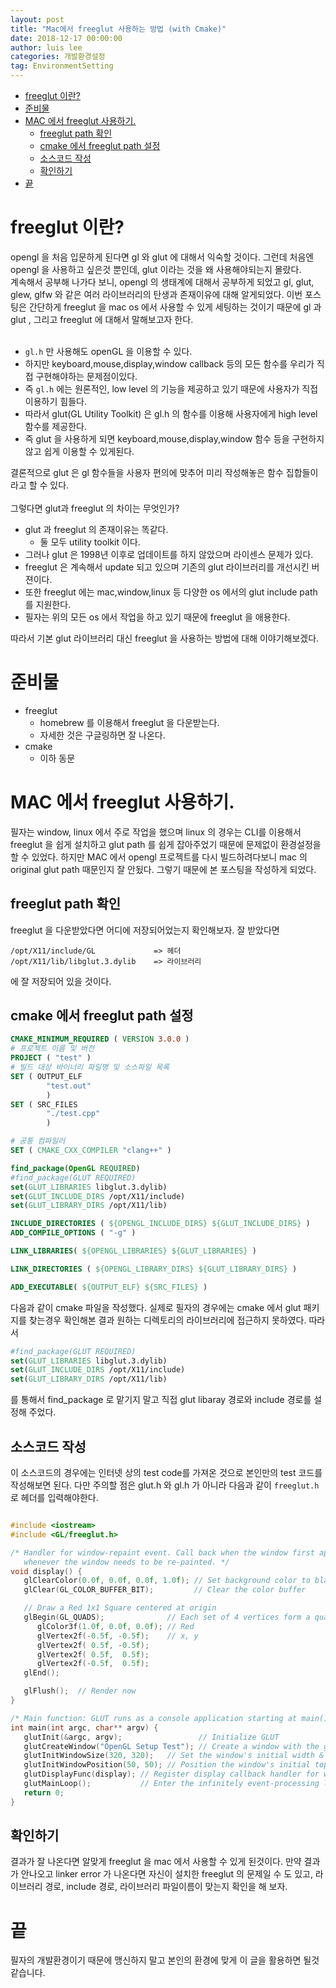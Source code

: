 ```yaml
---
layout: post
title: "Mac에서 freeglut 사용하는 방법 (with Cmake)"
date: 2018-12-17 00:00:00
author: luis lee
categories: 개발환경설정
tag: EnvironmentSetting
---
```

<!-- TOC -->

- [freeglut 이란?](#freeglut-이란)
- [준비물](#준비물)
- [MAC 에서 freeglut 사용하기.](#mac-에서-freeglut-사용하기)
    - [freeglut path 확인](#freeglut-path-확인)
    - [cmake 에서 freeglut path 설정](#cmake-에서-freeglut-path-설정)
    - [소스코드 작성](#소스코드-작성)
    - [확인하기](#확인하기)
- [끝](#끝)

<!-- /TOC -->
# freeglut 이란?

opengl 을 처음 입문하게 된다면 gl 와 glut 에 대해서 익숙할 것이다.
그런데 처음엔 opengl 을 사용하고 싶은것 뿐인데, glut 이라는 것을 왜 사용해야되는지 몰랐다.
<br>
계속해서 공부해 나가다 보니, opengl 의 생태계에 대해서 공부하게 되었고 gl, glut, glew, glfw 와 같은
여러 라이브러리의 탄생과 존재이유에 대해 알게되었다.
이번 포스팅은 간단하게 freeglut 을 mac os 에서 사용할 수 있게 세팅하는 것이기 때문에 gl 과 glut , 그리고
freeglut 에 대해서 말해보고자 한다.
<br><br>

- `gl.h` 만 사용해도 openGL 을 이용할 수 있다.
- 하지만 keyboard,mouse,display,window callback 등의 모든 함수를 우리가 직접 구현해야하는 문제점이있다.
- 즉 `gl.h` 에는 원론적인, low level 의 기능을 제공하고 있기 때문에 사용자가 직접 이용하기 힘들다.
- 따라서 glut(GL Utility Toolkit) 은 gl.h 의 함수를 이용해 사용자에게 high level 함수를 제공한다.
- 즉 glut 을 사용하게 되면 keyboard,mouse,display,window 함수 등을 구현하지 않고 쉽게 이용할 수 있게된다.

결론적으로 glut 은 gl 함수들을 사용자 편의에 맞추어 미리 작성해놓은 함수 집합들이라고 할 수 있다.<br>
<br>
그렇다면 glut과 freeglut 의 차이는 무엇인가?

- glut 과 freeglut 의 존재이유는 똑같다.
  - 둘 모두 utility toolkit 이다.
- 그러나 glut 은 1998년 이후로 업데이트를 하지 않았으며 라이센스 문제가 있다.
- freeglut 은 계속해서 update 되고 있으며 기존의 glut 라이브러리를 개선시킨 버젼이다.
- 또한 freeglut 에는 mac,window,linux 등 다양한 os 에서의 glut include path 를 지원한다.
- 필자는 위의 모든 os 에서 작업을 하고 있기 때문에 freeglut 을 애용한다.

따라서 기본 glut 라이브러리 대신 freeglut 을 사용하는 방법에 대해 이야기해보겠다.

# 준비물

- freeglut
  - homebrew 를 이용해서 freeglut 을 다운받는다.
  - 자세한 것은 구글링하면 잘 나온다.
- cmake
  - 이하 동문

# MAC 에서 freeglut 사용하기.

필자는 window, linux 에서 주로 작업을 했으며 linux 의 경우는 CLI를 이용해서 freeglut 을 쉽게 설치하고
glut path 를 쉽게 잡아주었기 때문에 문제없이 환경설정을 할 수 있었다.
하지만 MAC 에서 opengl 프로젝트를 다시 빌드하려다보니 mac 의 original glut path 때문인지 잘 안됬다.
그렇기 때문에 본 포스팅을 작성하게 되었다.

## freeglut path 확인

freeglut 을 다운받았다면 어디에 저장되어었는지 확인해보자.
잘 받았다면

```commandline
/opt/X11/include/GL             => 헤더
/opt/X11/lib/libglut.3.dylib    => 라이브러리
```

에 잘 저장되어 있을 것이다.

## cmake 에서 freeglut path 설정

```cmake
CMAKE_MINIMUM_REQUIRED ( VERSION 3.0.0 )
# 프로젝트 이름 및 버전
PROJECT ( "test" )
# 빌드 대상 바이너리 파일명 및 소스파일 목록
SET ( OUTPUT_ELF
        "test.out"
        )
SET ( SRC_FILES
        "./test.cpp"
        )

# 공통 컴파일러
SET ( CMAKE_CXX_COMPILER "clang++" )

find_package(OpenGL REQUIRED)
#find_package(GLUT REQUIRED)
set(GLUT_LIBRARIES libglut.3.dylib)
set(GLUT_INCLUDE_DIRS /opt/X11/include)
set(GLUT_LIBRARY_DIRS /opt/X11/lib)

INCLUDE_DIRECTORIES ( ${OPENGL_INCLUDE_DIRS} ${GLUT_INCLUDE_DIRS} )
ADD_COMPILE_OPTIONS ( "-g" )

LINK_LIBRARIES( ${OPENGL_LIBRARIES} ${GLUT_LIBRARIES} )

LINK_DIRECTORIES ( ${OPENGL_LIBRARY_DIRS} ${GLUT_LIBRARY_DIRS} )

ADD_EXECUTABLE( ${OUTPUT_ELF} ${SRC_FILES} )
```

다음과 같이 cmake 파일을 작성했다.
실제로 필자의 경우에는 cmake 에서 glut 패키지를 찾는경우 확인해본 결과
원하는 디렉토리의 라이브러리에 접근하지 못하였다.
따라서

```cmake
#find_package(GLUT REQUIRED)
set(GLUT_LIBRARIES libglut.3.dylib)
set(GLUT_INCLUDE_DIRS /opt/X11/include)
set(GLUT_LIBRARY_DIRS /opt/X11/lib)

```

를 통해서 find_package 로 맡기지 말고
직접 glut libaray 경로와 include 경로를 설정해 주었다.

## 소스코드 작성

이 소스코드의 경우에는 인터넷 상의 test code를 가져온 것으로
본인만의 test 코드를 작성해보면 된다.
다만 주의할 점은 glut.h 와 gl.h 가 아니라
다음과 같이 `freeglut.h` 로 헤더를 입력해야한다.

```cpp

#include <iostream>
#include <GL/freeglut.h>

/* Handler for window-repaint event. Call back when the window first appears and
   whenever the window needs to be re-painted. */
void display() {
   glClearColor(0.0f, 0.0f, 0.0f, 1.0f); // Set background color to black and opaque
   glClear(GL_COLOR_BUFFER_BIT);         // Clear the color buffer

   // Draw a Red 1x1 Square centered at origin
   glBegin(GL_QUADS);              // Each set of 4 vertices form a quad
      glColor3f(1.0f, 0.0f, 0.0f); // Red
      glVertex2f(-0.5f, -0.5f);    // x, y
      glVertex2f( 0.5f, -0.5f);
      glVertex2f( 0.5f,  0.5f);
      glVertex2f(-0.5f,  0.5f);
   glEnd();

   glFlush();  // Render now
}

/* Main function: GLUT runs as a console application starting at main()  */
int main(int argc, char** argv) {
   glutInit(&argc, argv);                 // Initialize GLUT
   glutCreateWindow("OpenGL Setup Test"); // Create a window with the given title
   glutInitWindowSize(320, 320);   // Set the window's initial width & height
   glutInitWindowPosition(50, 50); // Position the window's initial top-left corner
   glutDisplayFunc(display); // Register display callback handler for window re-paint
   glutMainLoop();           // Enter the infinitely event-processing loop
   return 0;
}
```

## 확인하기

결과가 잘 나온다면 알맞게 freeglut 을 mac 에서 사용할 수 있게 된것이다.
만약 결과가 안나오고 linker error 가 나온다면 자신이 설치한 freeglut 의 문제일 수 도 있고, 라이브러리 경로, include 경로, 라이브러리 파일이름이 맞는지 확인을 해 보자.

# 끝

필자의 개발환경이기 때문에 맹신하지 말고 본인의 환경에 맞게 이 글을 활용하면 될것 같습니다.
